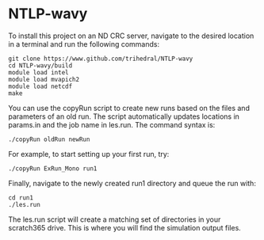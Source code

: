 # NTLP-wavy

To install this project on an ND CRC server, navigate to the desired location
in a terminal and run the following commands:

```shell
git clone https://www.github.com/trihedral/NTLP-wavy  
cd NTLP-wavy/build  
module load intel  
module load mvapich2  
module load netcdf  
make  
```

You can use the copyRun script to create new runs based on the files and
parameters of an old run.  The script automatically updates locations in
params.in and the job name in les.run.  The command syntax is:  
```shell
./copyRun oldRun newRun  
```

For example, to start setting up your first run, try:  
```shell
./copyRun ExRun_Mono run1  
```

Finally, navigate to the newly created run1 directory and queue the run with:  
```shell
cd run1  
./les.run  
```

The les.run script will create a matching set of directories in your scratch365
drive.  This is where you will find the simulation output files.  
